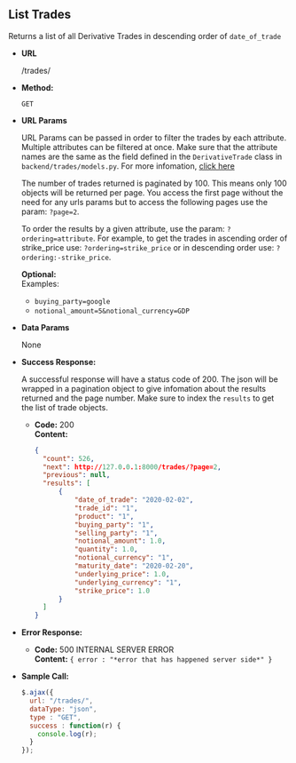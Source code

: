 **List Trades**
----
  Returns a list of all Derivative Trades in descending order of `date_of_trade`

* **URL**

  /trades/

* **Method:**

  `GET`
  
*  **URL Params**

   URL Params can be passed in order to filter the trades by each attribute. Multiple attributes can be filtered at once.
   Make sure that the attribute names are the same as the field defined in the `DerivativeTrade` class in `backend/trades/models.py`.
   For more infomation, [click here](https://django-filter.readthedocs.io/en/latest/index.html)

   The number of trades returned is paginated by 100. This means only 100 objects will be returned per page. You access the first page without the need for any urls params but to access the following pages use the param: `?page=2`.

   To order the results by a given attribute, use the param: `?ordering=attribute`. For example, to get the trades in ascending order of strike_price use: `?ordering=strike_price` or in descending order use: `?ordering:-strike_price`.


   **Optional:**
   <br />Examples:
   * `buying_party=google`
   * `notional_amount=5&notional_currency=GDP`

* **Data Params**

  None

* **Success Response:**
  
  A successful response will have a status code of 200. The json will be wrapped in a pagination object to give infomation about the results returned and the page number. Make sure to index the `results` to get the list of trade objects.

  * **Code:** 200 <br />
    **Content:** 
    ``` json
    {
      "count": 526,
      "next": http://127.0.0.1:8000/trades/?page=2,
      "previous": null,
      "results": [
          {
              "date_of_trade": "2020-02-02",
              "trade_id": "1",
              "product": "1",
              "buying_party": "1",
              "selling_party": "1",
              "notional_amount": 1.0,
              "quantity": 1.0,
              "notional_currency": "1",
              "maturity_date": "2020-02-20",
              "underlying_price": 1.0,
              "underlying_currency": "1",
              "strike_price": 1.0
          }
      ]
    }
    ```
 
* **Error Response:**

  * **Code:** 500 INTERNAL SERVER ERROR  <br />
    **Content:** `{ error : "*error that has happened server side*" }`

* **Sample Call:**

  ``` js    
  $.ajax({
    url: "/trades/",
    dataType: "json",
    type : "GET",
    success : function(r) {
      console.log(r);
    }
  });
  ```
